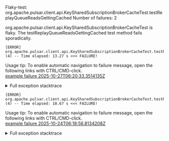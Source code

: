         
Flaky-test: org.apache.pulsar.client.api.KeySharedSubscriptionBrokerCacheTest.testReplayQueueReadsGettingCached
Number of failures: 2

org.apache.pulsar.client.api.KeySharedSubscriptionBrokerCacheTest is flaky. The testReplayQueueReadsGettingCached test method fails sporadically.

```
[ERROR] org.apache.pulsar.client.api.KeySharedSubscriptionBrokerCacheTest.testReplayQueueReadsGettingCached[Classic](4) -- Time elapsed: 13.27 s <<< FAILURE!
```

Usage tip: To enable automatic navigation to failure message, open the following links with CTRL/CMD-click.  
[example failure 2025-10-27T06:20:33.3514135Z](https://github.com/apache/pulsar/actions/runs/18831405554/job/53724046160#step:11:1475)  


<details>
<summary>Full exception stacktrace</summary>
<code><pre>
[ERROR] org.apache.pulsar.client.api.KeySharedSubscriptionBrokerCacheTest.testReplayQueueReadsGettingCached[Classic](4) -- Time elapsed: 13.27 s <<< FAILURE!
org.assertj.core.error.AssertJMultipleFailuresError:

Multiple Failures (1 failure)
-- failure 1 --
[remainingMessageValues]
Expecting empty but was: [1,
    2,
    3,
    4,
    6,
    9,
    13,
    15,
    17,
    18,
    20,
    22,
    26,
    27,
    28,
    29,
    30,
    33,
    35,
    37,
    38,
    40,
    42,
    46,
    51,
    52,
    55,
    59,
    60,
    62,
    63,
    64,
    66,
    70,
    72,
    73,
    77,
    80,
    81,
    82,
    88,
    89,
    91,
    95,
    97,
    99,
    101,
    103,
    106,
    114,
    115,
    116,
    118,
    120,
    121,
    122,
    124,
    132,
    136,
    137,
    138,
    140,
    141,
    142,
    143,
    144,
    146,
    147,
    148,
    149,
    150,
    154,
    155,
    160,
    161,
    164,
    166,
    170,
    174,
    176,
    178,
    180,
    182,
    183,
    187,
    189,
    191,
    192,
    196,
    197,
    198,
    201,
    202,
    207,
    210,
    212,
    213,
    214,
    216,
    219,
    227,
    230,
    236,
    238,
    240,
    244,
    248,
    249,
    256,
    257,
    259,
    260,
    261,
    262,
    265,
    266,
    267,
    271,
    272,
    274,
    276,
    277,
    279,
    281,
    282,
    283,
    285,
    290,
    291,
    292,
    295,
    297,
    299,
    303,
    305,
    307,
    309,
    311,
    314,
    315,
    318,
    319,
    322,
    323,
    327,
    329,
    335,
    337,
    339,
    342,
    344,
    345,
    346,
    347,
    350,
    354,
    358,
    360,
    361,
    362,
    364,
    365,
    366,
    372,
    375,
    377,
    378,
    379,
    381,
    382,
    383,
    385,
    389,
    391,
    393,
    394,
    395,
    396,
    399,
    401,
    403,
    404,
    409,
    411,
    420,
    421,
    422,
    423,
    426,
    427,
    428,
    432,
    433,
    434,
    435,
    436,
    438,
    442,
    446,
    448,
    449,
    453,
    454,
    456,
    459,
    460,
    464,
    466,
    470,
    471,
    472,
    475,
    476,
    477,
    478,
    479,
    481,
    483,
    484,
    485,
    486,
    488,
    497,
    498,
    504,
    505,
    509,
    510,
    511,
    513,
    516,
    519,
    520,
    521,
    523,
    524,
    526,
    529,
    531,
    532,
    533,
    535,
    536,
    538,
    543,
    547,
    548,
    550,
    551,
    555,
    556,
    557,
    558,
    559,
    561,
    566,
    567,
    568,
    570,
    571,
    572,
    575,
    576,
    579,
    580,
    581,
    583,
    585,
    586,
    591,
    599,
    600,
    601,
    602,
    605,
    609,
    612,
    616,
    619,
    620,
    623,
    624,
    626,
    627,
    633,
    638,
    641,
    642,
    643,
    644,
    645,
    646,
    647,
    648,
    649,
    650,
    651,
    652,
    653,
    654,
    655,
    656,
    657,
    658,
    659,
    660,
    661,
    662,
    663,
    664,
    665,
    666,
    667,
    668,
    669,
    670,
    671,
    672,
    673,
    674,
    675,
    676,
    677,
    678,
    679,
    680,
    681,
    682,
    683,
    684,
    685,
    686,
    687,
    688,
    689,
    690,
    691,
    692,
    693,
    694,
    695,
    696,
    697,
    698,
    699,
    700,
    701,
    702,
    703,
    704,
    705,
    706,
    707,
    708,
    709,
    710,
    711,
    712,
    713,
    714,
    715,
    716,
    717,
    718,
    719,
    720,
    721,
    722,
    723,
    724,
    725,
    726,
    727,
    728,
    729,
    730,
    731,
    732,
    733,
    734,
    735,
    736,
    737,
    738,
    739,
    740,
    741,
    742,
    743,
    744,
    745,
    746,
    747,
    748,
    749,
    750,
    751,
    752,
    753,
    754,
    755,
    756,
    757,
    758,
    759,
    760,
    761,
    762,
    763,
    764,
    765,
    766,
    767,
    768,
    769,
    770,
    771,
    772,
    773,
    774,
    775,
    776,
    777,
    778,
    779,
    780,
    781,
    782,
    783,
    784,
    785,
    786,
    787,
    788,
    789,
    790,
    791,
    792,
    793,
    794,
    795,
    796,
    797,
    798,
    799,
    800,
    801,
    802,
    803,
    804,
    805,
    806,
    807,
    808,
    809,
    810,
    811,
    812,
    813,
    814,
    815,
    816,
    817,
    818,
    819,
    820,
    821,
    822,
    823,
    824,
    825,
    826,
    827,
    828,
    829,
    830,
    831,
    832,
    833,
    834,
    835,
    836,
    837,
    838,
    839,
    840,
    841,
    842,
    843,
    844,
    845,
    846,
    847,
    848,
    849,
    850,
    851,
    852,
    853,
    854,
    855,
    856,
    857,
    858,
    859,
    860,
    861,
    862,
    863,
    864,
    865,
    866,
    867,
    868,
    869,
    870,
    871,
    872,
    873,
    874,
    875,
    876,
    877,
    878,
    879,
    880,
    881,
    882,
    883,
    884,
    885,
    886,
    887,
    888,
    889,
    890,
    891,
    892,
    893,
    894,
    895,
    896,
    897,
    898,
    899,
    900,
    901,
    902,
    903,
    904,
    905,
    906,
    907,
    908,
    909,
    910,
    911,
    912,
    913,
    914,
    915,
    916,
    917,
    918,
    919,
    920,
    921,
    922,
    923,
    924,
    925,
    926,
    927,
    928,
    929,
    930,
    931,
    932,
    933,
    934,
    935,
    936,
    937,
    938,
    939,
    940,
    941,
    942,
    943,
    944,
    945,
    946,
    947,
    948,
    949,
    950,
    951,
    952,
    953,
    954,
    955,
    956,
    957,
    958,
    959,
    960,
    961,
    962,
    963,
    964,
    965,
    966,
    967,
    968,
    969,
    970,
    971,
    972,
    973,
    974,
    975,
    976,
    977,
    978,
    979,
    980,
    981,
    982,
    983,
    984,
    985,
    986,
    987,
    988,
    989,
    990,
    991,
    992,
    993,
    994,
    995,
    996,
    997,
    998,
    999]
at KeySharedSubscriptionBrokerCacheTest.lambda$testReplayQueueReadsGettingCached$2(KeySharedSubscriptionBrokerCacheTest.java:298)
	at org.apache.pulsar.client.api.KeySharedSubscriptionBrokerCacheTest.testReplayQueueReadsGettingCached(KeySharedSubscriptionBrokerCacheTest.java:297)
	at java.base/jdk.internal.reflect.NativeMethodAccessorImpl.invoke0(Native Method)
	at java.base/jdk.internal.reflect.NativeMethodAccessorImpl.invoke(NativeMethodAccessorImpl.java:77)
	at java.base/jdk.internal.reflect.DelegatingMethodAccessorImpl.invoke(DelegatingMethodAccessorImpl.java:43)
	at java.base/java.lang.reflect.Method.invoke(Method.java:569)
	at org.testng.internal.invokers.MethodInvocationHelper.invokeMethod(MethodInvocationHelper.java:139)
	at org.testng.internal.invokers.InvokeMethodRunnable.runOne(InvokeMethodRunnable.java:47)
	at org.testng.internal.invokers.InvokeMethodRunnable.call(InvokeMethodRunnable.java:76)
	at org.testng.internal.invokers.InvokeMethodRunnable.call(InvokeMethodRunnable.java:11)
	at java.base/java.util.concurrent.FutureTask.run(FutureTask.java:264)
	at java.base/java.util.concurrent.ThreadPoolExecutor.runWorker(ThreadPoolExecutor.java:1136)
	at java.base/java.util.concurrent.ThreadPoolExecutor$Worker.run(ThreadPoolExecutor.java:635)
	at java.base/java.lang.Thread.run(Thread.java:840)

</pre></code>
</details>

```
[ERROR] org.apache.pulsar.client.api.KeySharedSubscriptionBrokerCacheTest.testReplayQueueReadsGettingCached[PIP379](4) -- Time elapsed: 10.67 s <<< FAILURE!
```

Usage tip: To enable automatic navigation to failure message, open the following links with CTRL/CMD-click.  
[example failure 2025-10-24T06:18:56.8134208Z](https://github.com/apache/pulsar/actions/runs/18771071741/job/53556168299#step:11:1475)  


<details>
<summary>Full exception stacktrace</summary>
<code><pre>
[ERROR] org.apache.pulsar.client.api.KeySharedSubscriptionBrokerCacheTest.testReplayQueueReadsGettingCached[PIP379](4) -- Time elapsed: 10.67 s <<< FAILURE!
org.assertj.core.error.AssertJMultipleFailuresError:

Multiple Failures (1 failure)
-- failure 1 --
[remainingMessageValues]
Expecting empty but was: [0,
    1,
    2,
    3,
    4,
    5,
    6,
    7,
    8,
    9,
    10,
    11,
    12,
    13,
    14,
    15,
    16,
    17,
    18,
    19,
    20,
    21,
    22,
    23,
    24,
    25,
    26,
    27,
    28,
    29,
    30,
    31,
    32,
    33,
    34,
    35,
    36,
    37,
    38,
    39,
    40,
    41,
    42,
    43,
    44,
    45,
    46,
    47,
    48,
    49,
    50,
    51,
    52,
    53,
    54,
    55,
    56,
    57,
    58,
    59,
    60,
    61,
    62,
    63,
    64,
    65,
    66,
    67,
    68,
    69,
    70,
    71,
    72,
    73,
    74,
    75,
    76,
    77,
    78,
    79,
    80,
    81,
    82,
    83,
    84,
    85,
    86,
    87,
    88,
    89,
    90,
    91,
    92,
    93,
    94,
    95,
    96,
    97,
    98,
    99,
    100,
    101,
    102,
    103,
    104,
    105,
    106,
    107,
    108,
    109,
    110,
    111,
    112,
    113,
    114,
    115,
    116,
    117,
    118,
    119,
    120,
    121,
    122,
    123,
    124,
    125,
    126,
    127,
    128,
    129,
    130,
    131,
    132,
    133,
    134,
    135,
    136,
    137,
    138,
    139,
    140,
    141,
    142,
    143,
    144,
    145,
    146,
    147,
    148,
    149,
    150,
    151,
    152,
    153,
    154,
    155,
    156,
    157,
    158,
    159,
    160,
    161,
    162,
    163,
    164,
    165,
    166,
    167,
    168,
    169,
    170,
    171,
    172,
    173,
    174,
    175,
    176,
    177,
    178,
    179,
    180,
    181,
    182,
    183,
    184,
    185,
    186,
    187,
    188,
    189,
    190,
    191,
    192,
    193,
    194,
    195,
    196,
    197,
    198,
    199,
    200,
    201,
    202,
    203,
    204,
    205,
    206,
    207,
    208,
    209,
    210,
    211,
    212,
    213,
    214,
    215,
    216,
    217,
    218,
    219,
    220,
    221,
    222,
    223,
    224,
    225,
    226,
    227,
    228,
    229,
    230,
    231,
    232,
    233,
    234,
    235,
    236,
    237,
    238,
    239,
    240,
    241,
    242,
    243,
    244,
    245,
    246,
    247,
    248,
    249,
    250,
    251,
    252,
    253,
    254,
    255,
    256,
    257,
    258,
    259,
    260,
    261,
    262,
    263,
    264,
    265,
    266,
    267,
    268,
    269,
    270,
    271,
    272,
    273,
    274,
    275,
    276,
    277,
    278,
    279,
    280,
    281,
    282,
    283,
    284,
    285,
    286,
    287,
    288,
    289,
    290,
    291,
    292,
    293,
    294,
    295,
    296,
    297,
    298,
    299,
    300,
    301,
    302,
    303,
    304,
    305,
    306,
    307,
    308,
    309,
    310,
    311,
    312,
    313,
    314,
    315,
    316,
    317,
    318,
    319,
    320,
    321,
    322,
    323,
    324,
    325,
    326,
    327,
    328,
    329,
    330,
    331,
    332,
    333,
    334,
    335,
    336,
    337,
    338,
    339,
    340,
    341,
    342,
    343,
    344,
    345,
    346,
    347,
    348,
    349,
    350,
    351,
    352,
    353,
    354,
    355,
    356,
    357,
    358,
    359,
    360,
    361,
    362,
    363,
    364,
    365,
    366,
    367,
    368,
    369,
    370,
    371,
    372,
    373,
    374,
    375,
    376,
    377,
    378,
    379,
    380,
    381,
    382,
    383,
    384,
    385,
    386,
    387,
    388,
    389,
    390,
    391,
    392,
    393,
    394,
    395,
    396,
    397,
    398,
    399,
    400,
    401,
    402,
    403,
    404,
    405,
    406,
    407,
    408,
    409,
    410,
    411,
    412,
    413,
    414,
    415,
    416,
    417,
    418,
    419,
    420,
    421,
    422,
    423,
    424,
    425,
    426,
    427,
    428,
    429,
    430,
    431,
    432,
    433,
    434,
    435,
    436,
    437,
    438,
    439,
    440,
    441,
    442,
    443,
    444,
    445,
    446,
    447,
    448,
    449,
    450,
    451,
    452,
    453,
    454,
    455,
    456,
    457,
    458,
    459,
    460,
    461,
    462,
    463,
    464,
    465,
    466,
    467,
    468,
    469,
    470,
    471,
    472,
    473,
    474,
    475,
    476,
    477,
    478,
    479,
    480,
    481,
    482,
    483,
    484,
    485,
    486,
    487,
    488,
    489,
    490,
    491,
    492,
    493,
    494,
    495,
    496,
    497,
    498,
    499,
    500,
    501,
    502,
    503,
    504,
    505,
    506,
    507,
    508,
    509,
    510,
    511,
    512,
    513,
    514,
    515,
    516,
    517,
    518,
    519,
    520,
    521,
    522,
    523,
    524,
    525,
    526,
    527,
    528,
    529,
    530,
    531,
    532,
    533,
    534,
    535,
    536,
    537,
    538,
    539,
    540,
    541,
    542,
    543,
    544,
    545,
    546,
    547,
    548,
    549,
    550,
    551,
    552,
    553,
    554,
    555,
    556,
    557,
    558,
    559,
    560,
    561,
    562,
    563,
    564,
    565,
    566,
    567,
    568,
    569,
    570,
    571,
    572,
    573,
    574,
    575,
    576,
    577,
    578,
    579,
    580,
    581,
    582,
    583,
    584,
    585,
    586,
    587,
    588,
    589,
    590,
    591,
    592,
    593,
    594,
    595,
    596,
    597,
    598,
    599,
    600,
    601,
    602,
    603,
    604,
    605,
    606,
    607,
    608,
    609,
    610,
    611,
    612,
    613,
    614,
    615,
    616,
    617,
    618,
    619,
    620,
    621,
    622,
    623,
    624,
    625,
    626,
    627,
    628,
    629,
    630,
    631,
    632,
    633,
    634,
    635,
    636,
    637,
    638,
    639,
    640,
    641,
    642,
    643,
    644,
    645,
    646,
    647,
    648,
    649,
    650,
    651,
    652,
    653,
    654,
    655,
    656,
    657,
    658,
    659,
    660,
    661,
    662,
    663,
    664,
    665,
    666,
    667,
    668,
    669,
    670,
    671,
    672,
    673,
    674,
    675,
    676,
    677,
    678,
    679,
    680,
    681,
    682,
    683,
    684,
    685,
    686,
    687,
    688,
    689,
    690,
    691,
    692,
    693,
    694,
    695,
    696,
    697,
    698,
    699,
    700,
    701,
    702,
    703,
    704,
    705,
    706,
    707,
    708,
    709,
    710,
    711,
    712,
    713,
    714,
    715,
    716,
    717,
    718,
    719,
    720,
    721,
    722,
    723,
    724,
    725,
    726,
    727,
    728,
    729,
    730,
    731,
    732,
    733,
    734,
    735,
    736,
    737,
    738,
    739,
    740,
    741,
    742,
    743,
    744,
    745,
    746,
    747,
    748,
    749,
    750,
    751,
    752,
    753,
    754,
    755,
    756,
    757,
    758,
    759,
    760,
    761,
    762,
    763,
    764,
    765,
    766,
    767,
    768,
    769,
    770,
    771,
    772,
    773,
    774,
    775,
    776,
    777,
    778,
    779,
    780,
    781,
    782,
    783,
    784,
    785,
    786,
    787,
    788,
    789,
    790,
    791,
    792,
    793,
    794,
    795,
    796,
    797,
    798,
    799,
    800,
    801,
    802,
    803,
    804,
    805,
    806,
    807,
    808,
    809,
    810,
    811,
    812,
    813,
    814,
    815,
    816,
    817,
    818,
    819,
    820,
    821,
    822,
    823,
    824,
    825,
    826,
    827,
    828,
    829,
    830,
    831,
    832,
    833,
    834,
    835,
    836,
    837,
    838,
    839,
    840,
    841,
    842,
    843,
    844,
    845,
    846,
    847,
    848,
    849,
    850,
    851,
    852,
    853,
    854,
    855,
    856,
    857,
    858,
    859,
    860,
    861,
    862,
    863,
    864,
    865,
    866,
    867,
    868,
    869,
    870,
    871,
    872,
    873,
    874,
    875,
    876,
    877,
    878,
    879,
    880,
    881,
    882,
    883,
    884,
    885,
    886,
    887,
    888,
    889,
    890,
    891,
    892,
    893,
    894,
    895,
    896,
    897,
    898,
    899,
    900,
    901,
    902,
    903,
    904,
    905,
    906,
    907,
    908,
    909,
    910,
    911,
    912,
    913,
    914,
    915,
    916,
    917,
    918,
    919,
    920,
    921,
    922,
    923,
    924,
    925,
    926,
    927,
    928,
    929,
    930,
    931,
    932,
    933,
    934,
    935,
    936,
    937,
    938,
    939,
    940,
    941,
    942,
    943,
    944,
    945,
    946,
    947,
    948,
    949,
    950,
    951,
    952,
    953,
    954,
    955,
    956,
    957,
    958,
    959,
    960,
    961,
    962,
    963,
    964,
    965,
    966,
    967,
    968,
    969,
    970,
    971,
    972,
    973,
    974,
    975,
    976,
    977,
    978,
    979,
    980,
    981,
    982,
    983,
    984,
    985,
    986,
    987,
    988,
    989,
    990,
    991,
    992,
    993,
    994,
    995,
    996,
    997,
    998,
    999]
at KeySharedSubscriptionBrokerCacheTest.lambda$testReplayQueueReadsGettingCached$2(KeySharedSubscriptionBrokerCacheTest.java:298)
	at org.apache.pulsar.client.api.KeySharedSubscriptionBrokerCacheTest.testReplayQueueReadsGettingCached(KeySharedSubscriptionBrokerCacheTest.java:297)
	at java.base/jdk.internal.reflect.NativeMethodAccessorImpl.invoke0(Native Method)
	at java.base/jdk.internal.reflect.NativeMethodAccessorImpl.invoke(NativeMethodAccessorImpl.java:77)
	at java.base/jdk.internal.reflect.DelegatingMethodAccessorImpl.invoke(DelegatingMethodAccessorImpl.java:43)
	at java.base/java.lang.reflect.Method.invoke(Method.java:569)
	at org.testng.internal.invokers.MethodInvocationHelper.invokeMethod(MethodInvocationHelper.java:139)
	at org.testng.internal.invokers.InvokeMethodRunnable.runOne(InvokeMethodRunnable.java:47)
	at org.testng.internal.invokers.InvokeMethodRunnable.call(InvokeMethodRunnable.java:76)
	at org.testng.internal.invokers.InvokeMethodRunnable.call(InvokeMethodRunnable.java:11)
	at java.base/java.util.concurrent.FutureTask.run(FutureTask.java:264)
	at java.base/java.util.concurrent.ThreadPoolExecutor.runWorker(ThreadPoolExecutor.java:1136)
	at java.base/java.util.concurrent.ThreadPoolExecutor$Worker.run(ThreadPoolExecutor.java:635)
	at java.base/java.lang.Thread.run(Thread.java:840)

</pre></code>
</details>

